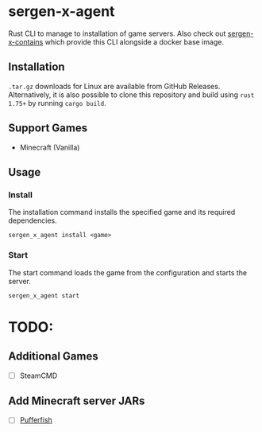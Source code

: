 # sergen-x-agent

Rust CLI to manage to installation of game servers. Also
check out [sergen-x-contains](https://github.com/sergen-x/sergen-x-containers)
which provide this CLI alongside a docker base image.

## Installation

`.tar.gz` downloads for Linux are available from GitHub Releases.
Alternatively, it is also possible to clone this repository
and build using `rust 1.75+` by running `cargo build`.

## Support Games

- Minecraft (Vanilla)

## Usage

### Install
The installation command installs
the specified game and its required dependencies.

`sergen_x_agent install <game>`

### Start

The start command loads the game from the configuration and starts the server.

`sergen_x_agent start`

# TODO:

## Additional Games
- [ ] SteamCMD

## Add Minecraft server JARs
- [ ] [Pufferfish](https://pufferfish.host/downloads)